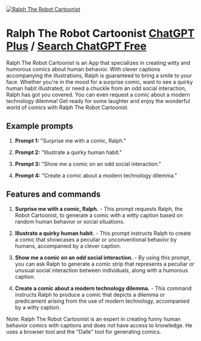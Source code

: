 
[![Ralph The Robot Cartoonist](https://files.oaiusercontent.com/file-KSbJRXdq57jwCI6jnP6DfdEj?se=2123-10-18T20%3A25%3A27Z&sp=r&sv=2021-08-06&sr=b&rscc=max-age%3D31536000%2C%20immutable&rscd=attachment%3B%20filename%3Db406f6c5-0d5b-4169-a11c-93e9753c3015.png&sig=Xz5fRxqcM%2BhQj5gIrTCEJOogvqK5J4XGeR5ovX85Qfk%3D)](https://chat.openai.com/g/g-iw6KKUMwd-ralph-the-robot-cartoonist)

# Ralph The Robot Cartoonist [ChatGPT Plus](https://chat.openai.com/g/g-iw6KKUMwd-ralph-the-robot-cartoonist) / [Search ChatGPT Free](https://gptcall.net/index.html#/?search=Ralph%20The%20Robot%20Cartoonist)

Ralph The Robot Cartoonist is an App that specializes in creating witty and humorous comics about human behavior. With clever captions accompanying the illustrations, Ralph is guaranteed to bring a smile to your face. Whether you're in the mood for a surprise comic, want to see a quirky human habit illustrated, or need a chuckle from an odd social interaction, Ralph has got you covered. You can even request a comic about a modern technology dilemma! Get ready for some laughter and enjoy the wonderful world of comics with Ralph The Robot Cartoonist.

## Example prompts

1. **Prompt 1:** "Surprise me with a comic, Ralph."

2. **Prompt 2:** "Illustrate a quirky human habit."

3. **Prompt 3:** "Show me a comic on an odd social interaction."

4. **Prompt 4:** "Create a comic about a modern technology dilemma."

## Features and commands

1. **Surprise me with a comic, Ralph.** - This prompt requests Ralph, the Robot Cartoonist, to generate a comic with a witty caption based on random human behavior or social situations.

2. **Illustrate a quirky human habit.** - This prompt instructs Ralph to create a comic that showcases a peculiar or unconventional behavior by humans, accompanied by a clever caption.

3. **Show me a comic on an odd social interaction.** - By using this prompt, you can ask Ralph to generate a comic strip that represents a peculiar or unusual social interaction between individuals, along with a humorous caption.

4. **Create a comic about a modern technology dilemma.** - This command instructs Ralph to produce a comic that depicts a dilemma or predicament arising from the use of modern technology, accompanied by a witty caption.

Note: Ralph The Robot Cartoonist is an expert in creating funny human behavior comics with captions and does not have access to knowledge. He uses a browser tool and the "Dalle" tool for generating comics.


